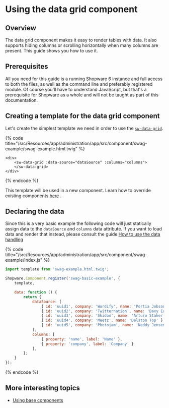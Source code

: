 # Using the data grid component

## Overview

The data grid component makes it easy to render tables with data. It also supports hiding columns or scrolling horizontally when many columns are present. This guide shows you how to use it.

## Prerequisites

All you need for this guide is a running Shopware 6 instance and full access to both the files, as well as the command line and preferably registered module. Of course you'll have to understand JavaScript, but that's a prerequisite for Shopware as a whole and will not be taught as part of this documentation.

## Creating a template for the data grid component

Let's create the simplest template we need in order to use the [`sw-data-grid`](https://github.com/shopware/platform/blob/v6.3.4.1/src/Administration/Resources/app/administration/src/app/component/data-grid/sw-data-grid/index.js).

{% code title="<plugin-root>/src/Resources/app/administration/app/src/component/swag-example/swag-example.html.twig" %}

```markup
<div>
    <sw-data-grid :data-source="dataSource" :columns="columns">
    </sw-data-grid>
</div>
```

{% endcode %}

This template will be used in a new component. Learn how to override existing components [here](customizing-components.md) .

## Declaring the data

Since this is a very basic example the following code will just statically assign data to the `dataSource` and `columns` data attribute. If you want to load data and render that instead, please consult the guide [How to use the data handling](using-data-handling.md)

{% code title="<plugin-root>/src/Resources/app/administration/app/src/component/swag-example/index.js" %}

```javascript
import template from 'swag-example.html.twig';

Shopware.Component.register('swag-basic-example', {
    template,

    data: function () {
        return {
            dataSource: [
                { id: 'uuid1', company: 'Wordify', name: 'Portia Jobson' },
                { id: 'uuid2', company: 'Twitternation', name: 'Baxy Eardley' },
                { id: 'uuid3', company: 'Skidoo', name: 'Arturo Staker' },
                { id: 'uuid4', company: 'Meetz', name: 'Dalston Top' },
                { id: 'uuid5', company: 'Photojam', name: 'Neddy Jensen' }
            ],
            columns: [
                { property: 'name', label: 'Name' },
                { property: 'company', label: 'Company' }
            ],
        };
    }
});
```

{% endcode %}

## More interesting topics

* [Using base components](using-base-components.md)
